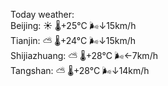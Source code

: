 Today weather:  
Beijing: ☀️   🌡️+25°C 🌬️↓15km/h  
Tianjin: ⛅️  🌡️+24°C 🌬️↓15km/h  
Shijiazhuang: ⛅️  🌡️+28°C 🌬️←7km/h  
Tangshan: ⛅️  🌡️+28°C 🌬️↓14km/h  

